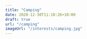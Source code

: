 ```yaml
---
title: "Camping"
date: 2020-12-30T11:10:26+10:00
draft: true
url: "/camping"
imageUrl: "/interests/camping.jpg"
---
```

